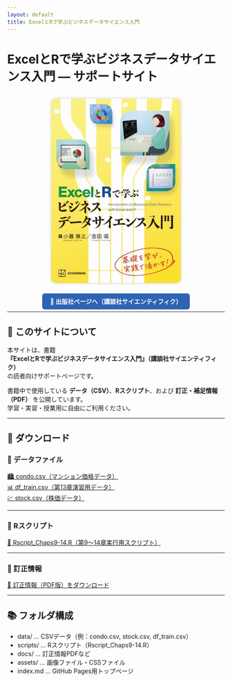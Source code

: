 ```yaml
---
layout: default
title: ExcelとRで学ぶビジネスデータサイエンス入門
---
```


# ExcelとRで学ぶビジネスデータサイエンス入門 ― サポートサイト

<div align="center">
  <img src="assets/images/bdser-cover.jpg" alt="ExcelとRで学ぶビジネスデータサイエンス入門 表紙" width="300px" style="border-radius:10px; box-shadow:0 0 6px rgba(0,0,0,0.2); margin:15px;">
</div>

<p align="center">
  <a href="https://www.kspub.co.jp/book/detail/5411339.html" target="_blank" style="background-color:#2f63b3; color:white; padding:10px 18px; border-radius:6px; text-decoration:none; font-weight:600;">
    📘 出版社ページへ（講談社サイエンティフィク）
  </a>
</p>

---

## 📖 このサイトについて

本サイトは、書籍  
**『ExcelとRで学ぶビジネスデータサイエンス入門』（講談社サイエンティフィク）**  
の読者向けサポートページです。  

書籍中で使用している **データ（CSV）**、**Rスクリプト**、および **訂正・補足情報（PDF）** を公開しています。  
学習・実習・授業用に自由にご利用ください。

---

## 📂 ダウンロード

### 🔹 データファイル
<a href="data/condo.csv" download>🏙️ condo.csv（マンション価格データ）</a><br>
<a href="data/df_train.csv" download>📊 df_train.csv（第13章演習用データ）</a><br>
<a href="data/stock.csv" download>💹 stock.csv（株価データ）</a>

---

### 🔹 Rスクリプト
<a href="scripts/Rscript_Chaps9-14.R" download>📘 Rscript_Chaps9-14.R（第9〜14章実行用スクリプト）</a>

---

### 🔹 訂正情報
<a href="docs/errata.pdf" download>📝 訂正情報（PDF版）をダウンロード</a>

---

## 📚 フォルダ構成

- data/ ... CSVデータ（例：condo.csv, stock.csv, df_train.csv）
- scripts/ ... Rスクリプト（Rscript_Chaps9-14.R）
- docs/ ... 訂正情報PDFなど
- assets/ ... 画像ファイル・CSSファイル
- index.md ... GitHub Pages用トップページ
